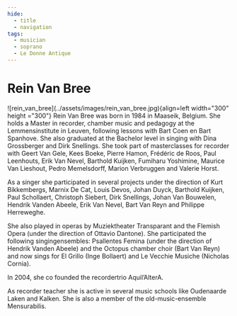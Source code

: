 ```yaml
---
hide:
  - title
  - navigation
tags: 
  - musician
  - soprano
  - Le Donne Antique  
---
```


# Rein Van Bree

<div class="grid" markdown>
![rein_van_bree](../assets/images/rein_van_bree.jpg){align=left width="300" height ="300"}
Rein Van Bree was born in 1984 in Maaseik, Belgium.
She holds a Master in recorder, chamber music and pedagogy at the Lemmensinstitute in Leuven, following lessons with Bart Coen en Bart Spanhove. She also graduated at the Bachelor level in singing with Dina Grossberger and Dirk Snellings. She took part of masterclasses for recorder with Geert Van Gele, Kees Boeke, Pierre Hamon, Frédéric de Roos, Paul Leenhouts, Erik Van Nevel, Barthold Kuijken, Fumiharu Yoshimine, Maurice Van Lieshout, Pedro Memelsdorff, Marion Verbruggen and Valerie Horst.



</div> 

As a singer she participated in several projects under the direction of Kurt Bikkembergs, Marnix De Cat, Louis Devos, Johan Duyck, Barthold Kuijken, Paul Schollaert, Christoph Siebert, Dirk Snellings, Johan Van Bouwelen, Hendrik Vanden Abeele, Erik Van Nevel, Bart Van Reyn and Philippe Herreweghe.

She also played in operas by Muziektheater Transparant and the Flemish Opera (under the direction of Ottavio Dantone). She participated the following singingensembles: Psallentes Femina (under the direction of Hendrik Vanden Abeele) and the Octopus chamber choir (Bart Van Reyn) and now sings for El Grillo (Inge Bollaert) and Le Vecchie Musiche (Nicholas Cornia).

In 2004, she co founded the recordertrio Aquil’AlterA. 

As recorder teacher she is active in several music schools like  Oudenaarde  Laken and Kalken. She is also a member of the old-music-ensemble Mensurabilis.

